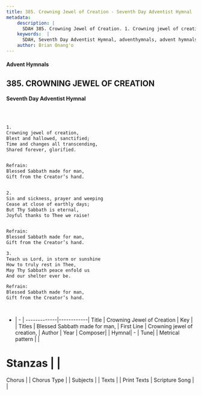 ```yaml
---
title: 385. Crowning Jewel of Creation - Seventh Day Adventist Hymnal
metadata:
    description: |
      SDAH 385. Crowning Jewel of Creation. 1. Crowning jewel of creation, Blest and hallowed, sanctified; Time and changes all transcending, Shared forever, glorified. 
    keywords:  |
      SDAH, Seventh Day Adventist Hymnal, adventhymnals, advent hymnals, Crowning Jewel of Creation, Crowning jewel of creation, ,Blessed Sabbath made for man,
    author: Brian Onang'o
---
```


#### Advent Hymnals
## 385. CROWNING JEWEL OF CREATION
#### Seventh Day Adventist Hymnal

```txt



1.
Crowning jewel of creation,
Blest and hallowed, sanctified;
Time and changes all transcending,
Shared forever, glorified.


Refrain:
Blessed Sabbath made for man,
Gift from the Creator’s hand.


2.
Sin and sickness, prayer and weeping
Cease at close of earthly days;
But Thy Sabbath is eternal,
Joyful thanks to Thee we raise!


Refrain:
Blessed Sabbath made for man,
Gift from the Creator’s hand.

3.
Teach us Lord, in storm or sunshine
How to truly rest in Thee,
May Thy Sabbath peace enfold us
And our shelter ever be.

Refrain:
Blessed Sabbath made for man,
Gift from the Creator’s hand.




```

- |   -  |
-------------|------------|
Title | Crowning Jewel of Creation |
Key |  |
Titles | Blessed Sabbath made for man, |
First Line | Crowning jewel of creation, |
Author | 
Year | 
Composer|  |
Hymnal|  - |
Tune|  |
Metrical pattern | |
# Stanzas |  |
Chorus |  |
Chorus Type |  |
Subjects |  |
Texts |  |
Print Texts | 
Scripture Song |  |
  
